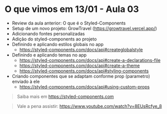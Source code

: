 # O que vimos em 13/01 - Aula 03

- Review da aula anterior: O que é o Styled-Components
- Setup de um novo projeto: GrowTravel (https://growtravel.vercel.app/)
- Adicionando fontes personalizadas
- Adição do styled-components ao projeto
- Definindo e aplicando estilos globais no app
  - https://styled-components.com/docs/api#createglobalstyle
- Definindo e aplicando temas no app
  - https://styled-components.com/docs/api#create-a-declarations-file
  - https://styled-components.com/docs/api#create-a-theme
  - https://styled-components.com/docs/api#styling-components
- Criando componentes que se adaptam conforme prop (parametro) enviado à ele
  - https://styled-components.com/docs/api#using-custom-props

> Saiba mais em https://styled-components.com

> Vale a pena assistir: https://www.youtube.com/watch?v=8EUsRcfye_8
